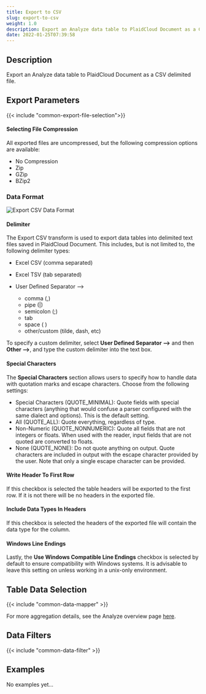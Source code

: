 ```yaml
---
title: Export to CSV
slug: export-to-csv
weight: 1.0
description: Export an Analyze data table to PlaidCloud Document as a CSV delimited file
date: 2022-01-25T07:39:58
---
```



## Description


Export an Analyze data table to PlaidCloud Document as a CSV delimited file.



## Export Parameters




{{< include "common-export-file-selection">}}

#### Selecting File Compression

All exported files are uncompressed, but the following compression options are available:

* No Compression
* Zip
* GZip
* BZip2



### Data Format

![Export CSV Data Format](/images/export_file_csv_data_format.png)



#### Delimiter
The Export CSV transform is used to export data tables into delimited text files saved in PlaidCloud Document. This includes, but is not limited to, the following delimiter types:


* Excel CSV (comma separated)
* Excel TSV (tab separated)
* User Defined Separator –>


	+ comma (,)
	+ pipe (|)
	+ semicolon (;)
	+ tab
	+ space ( )
	+ other/custom (tilde, dash, etc)

To specify a custom delimiter, select **User Defined Separator –>** and then **Other –>**, and type the custom delimiter into the text box.


#### Special Characters

The **Special Characters** section allows users to specify how to handle data with quotation marks and escape characters. Choose from the following settings:

* Special Characters (QUOTE_MINIMAL): Quote fields with special characters (anything that would confuse a parser configured with the same dialect and options). This is the default setting.
* All (QUOTE_ALL): Quote everything, regardless of type.
* Non-Numeric (QUOTE_NONNUMERIC): Quote all fields that are not integers or floats. When used with the reader, input fields that are not quoted are converted to floats.
* None (QUOTE_NONE): Do not quote anything on output. Quote characters are included in output with the escape character provided by the user. Note that only a single escape character can be provided.

#### Write Header To First Row
If this checkbox is selected the table headers will be exported to the first row. If it is not there will be no headers in the exported file.

#### Include Data Types In Headers
If this checkbox is selected the headers of the exported file will contain the data type for the column.

#### Windows Line Endings

Lastly, the **Use Windows Compatible Line Endings** checkbox is selected by default to ensure compatibility with Windows systems. It is advisable to leave this setting on unless working in a unix-only environment.




## Table Data Selection

{{< include "common-data-mapper" >}}




For more aggregation details, see the Analyze overview page [here](/docs/workflow-steps/common/aggregation).



## Data Filters


{{< include "common-data-filter" >}}






## Examples


No examples yet...
